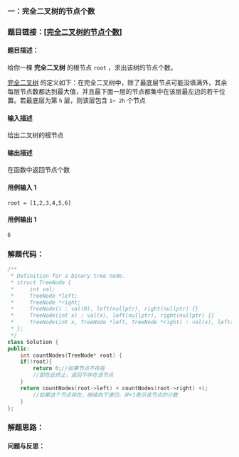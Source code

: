 ### 一：完全二叉树的节点个数



### 题目链接：[[完全二叉树的节点个数](https://leetcode.cn/problems/count-complete-tree-nodes/)]



#### 题目描述：

给你一棵 **完全二叉树** 的根节点 `root` ，求出该树的节点个数。

[完全二叉树](https://baike.baidu.com/item/完全二叉树/7773232?fr=aladdin) 的定义如下：在完全二叉树中，除了最底层节点可能没填满外，其余每层节点数都达到最大值，并且最下面一层的节点都集中在该层最左边的若干位置。若最底层为第 `h` 层，则该层包含 `1~ 2h` 个节点

#### 输入描述

给出二叉树的根节点

#### 输出描述

在函数中返回节点个数

#### 用例输入 1



```
root = [1,2,3,4,5,6]
```



#### 用例输出 1



```
6
```



### 解题代码：



```cpp
/**
 * Definition for a binary tree node.
 * struct TreeNode {
 *     int val;
 *     TreeNode *left;
 *     TreeNode *right;
 *     TreeNode() : val(0), left(nullptr), right(nullptr) {}
 *     TreeNode(int x) : val(x), left(nullptr), right(nullptr) {}
 *     TreeNode(int x, TreeNode *left, TreeNode *right) : val(x), left(left), right(right) {}
 * };
 */
class Solution {
public:
    int countNodes(TreeNode* root) {
    if(!root){
        return 0;//如果节点不存在
        //即在此终止，返回不存在该节点
    }
    return countNodes(root->left) + countNodes(root->right) +1;
        //如果这个节点存在，继续向下递归，并+1表示该节点的计数
    }
};


```



### 解题思路：







#### 问题与反思：



